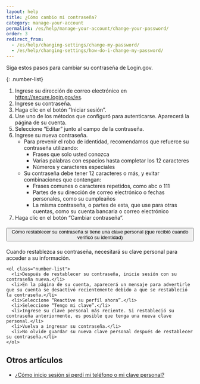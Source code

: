 ```yaml
---
layout: help
title: ¿Cómo cambio mi contraseña?
category: manage-your-account
permalink: /es/help/manage-your-account/change-your-password/
order: 3
redirect_from:
  - /es/help/changing-settings/change-my-password/
  - /es/help/changing-settings/how-do-i-change-my-password/
---
```


Siga estos pasos para cambiar su contraseña de Login.gov.

{: .number-list}
1. Ingrese su dirección de correo electrónico en <https://secure.login.gov/es>.
1. Ingrese su contraseña.
1. Haga clic en el botón “Iniciar sesión”.
1. Use uno de los métodos que configuró para autenticarse. Aparecerá la página de su cuenta.
1. Seleccione “Editar” junto al campo de la contraseña.
1. Ingrese su nueva contraseña.
   * Para prevenir el robo de identidad, recomendamos que refuerce su contraseña utilizando: 
     * Frases que solo usted conozca 
     * Varias palabras con espacios hasta completar los 12 caracteres 
     * Números y caracteres especiales 
   * Su contraseña debe tener 12 caracteres o más, y evitar combinaciones que contengan:
     * Frases comunes o caracteres repetidos, como abc o 111
     * Partes de su dirección de correo electrónico o fechas personales, como su cumpleaños
     * La misma contraseña, o partes de esta, que use para otras cuentas, como su cuenta bancaria o correo electrónico
1. Haga clic en el botón “Cambiar contraseña”.

<div class="usa-accordion usa-accordion--bordered margin-y-4">
  <h4 class="usa-accordion__heading">
    <button
      type="button"
      class="usa-accordion__button"
      aria-expanded="false"
      aria-controls="b-a1"
    >
      Cómo restablecer su contraseña si tiene una clave personal (que recibió cuando verificó su identidad)
    </button>
  </h4>
  <div id="b-a1" class="usa-accordion__content usa-prose">
    Cuando restablezca su contraseña, necesitará su clave personal para acceder a su información.

    <ol class="number-list">
      <li>Después de restablecer su contraseña, inicie sesión con su contraseña nueva.</li>
      <li>En la página de su cuenta, aparecerá un mensaje para advertirle que su cuenta se desactivó recientemente debido a que se restableció la contraseña.</li>
      <li>Seleccione “Reactive su perfil ahora”.</li>
      <li>Seleccione “Tengo mi clave”.</li>
      <li>Ingrese su clave personal más reciente. Si restableció su contraseña anteriormente, es posible que tenga una nueva clave personal.</li>
      <li>Vuelva a ingresar su contraseña.</li>
      <li>No olvide guardar su nueva clave personal después de restablecer su contraseña.</li>
    </ol>
  </div>
</div>

## Otros artículos

* [¿Cómo inicio sesión si perdí mi teléfono o mi clave personal?](/es/help/trouble-signing-in/how-to-sign-in/)
